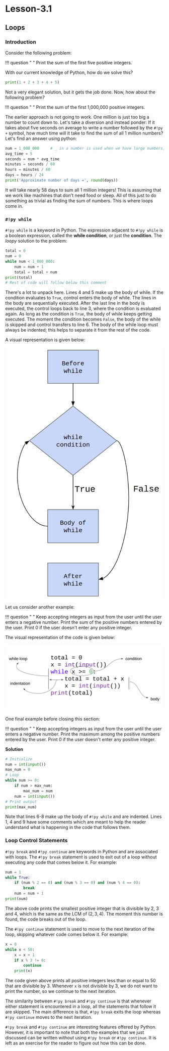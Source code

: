 # Lesson-3.1

## Loops

### Introduction

Consider the following problem:

!!! question " " 
    Print the sum of the first five positive integers.

With our current knowledge of Python, how do we solve this?

```python
print(1 + 2 + 3 + 4 + 5)
```
Not a very elegant solution, but it gets the job done. Now, how about the following problem?

!!! question " " 
    Print the sum of the first 1,000,000 positive integers.

The earlier approach is not going to work. One million is just too big a number to count down to. Let's take a diversion and instead ponder: If it takes about five seconds on average to write a number followed by the `#!py +` symbol, how much time will it take to find the sum of all 1 million numbers? Let's find an answer using python:

<!-- Add a tooltip here -->

```python linenums="1"
num = 1_000_000		# _ in a number is used when we have large numbers; improves readability
avg_time = 5
seconds = num * avg_time
minutes = seconds / 60
hours = minutes / 60
days = hours / 24
print('Approximate number of days =', round(days))
```

It will take nearly 58 days to sum all 1 million integers! This is assuming that we work like machines that don't need food or sleep. All of this just to do something as trivial as finding the sum of numbers. This is where loops come in.



### `#!py while`

`#!py while` is a keyword in Python. The expression adjacent to `#!py while` is a boolean expression, called the **while condition**, or just the **condition**.
The *loopy* solution to the problem:

```python linenums="1"
total = 0
num = 0
while num < 1_000_000:
    num = num + 1
    total = total + num
print(total)
# Rest of code will follow below this comment
```

There's a lot to unpack here. Lines 4 and 5 make up the body of while. If the condition evaluates to `True`, control enters the body of while. The lines in the body are sequentially executed. After the last line in the body is executed, the control loops back to line 3, where the condition is evaluated again. As long as the condition is `True`, the body of while keeps getting executed. The moment the condition becomes `False`, the body of the while is skipped and control transfers to line 6. The body of the while loop must always be indented; this helps to separate it from the rest of the code.

A visual representation is given below:

![Control flow of while](../assets/images/img-009.png)

Let us consider another example:

!!! question " "
    Keep accepting integers as input from the user until the user enters a negative number. Print the sum of the positive numbers entered by the user. Print 0 if the user doesn't enter any positive integer.

The visual representation of the code is given below:

![Previous code explained](../assets/images/img-017.png)



One final example before closing this section:

!!! question " " 
    Keep accepting integers as input from the user until the user enters a negative number. Print the maximum among the positive numbers entered by the user. Print 0 if the user doesn't enter any positive integer.

**Solution**

```python linenums="1"
# Initialize
num = int(input())
max_num = 0
# Loop
while num >= 0:
    if num > max_num:
        max_num = num
    num = int(input())
# Print output
print(max_num)
```

Note that lines 6-8 make up the body of `#!py while` and are indented. Lines 1, 4 and 9 have some comments which are meant to help the reader understand what is happening in the code that follows them.


<!-- Might want to move this topic to after for loops -->

### Loop Control Statements

`#!py break` and `#!py continue` are keywords in Python and are associated with loops. The `#!py break` statement is used to exit out of a loop without executing any code that comes below it. For example:

```python linenums="1"
num = 1
while True:
	if (num % 2 == 0) and (num % 3 == 0) and (num % 4 == 0):
        break
	num = num + 1
print(num)
```

The above code prints the smallest positive integer that is divisible by 2, 3 and 4, which is the same as the LCM of $(2, 3, 4)$. The moment this number is found, the code breaks out of the loop.

The `#!py continue` statement is used to move to the next iteration of the loop, skipping whatever code comes below it. For example:

```python linenums="1"
x = 0
while x < 50:
    x = x + 1
    if x % 3 != 0:
        continue
    print(x)
```

The code given above prints all positive integers less than or equal to 50 that are divisible by 3. Whenever `x` is not divisible by 3, we do not want to print the number, so we continue to the next iteration.

The similarity between `#!py break` and `#!py continue` is that whenever either statement is encountered in a loop, all the statements that follow it are skipped. The main difference is that, `#!py break` exits the loop whereas `#!py continue` moves to the next iteration. 

`#!py break` and `#!py continue` are interesting features offered by Python. However, it is important to note that both the examples that we just discussed can be written without using `#!py break` or `#!py continue`. It is left as an exercise for the reader to figure out how this can be done.



